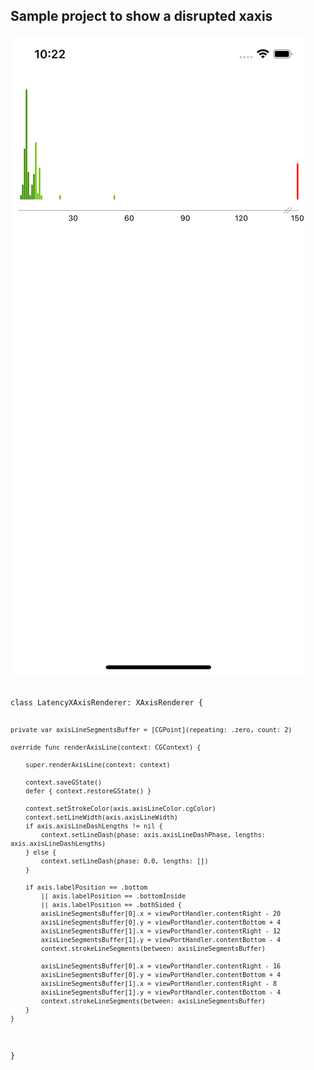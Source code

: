 ## Sample project to show a disrupted xaxis

![ScreenShot](https://github.com/mrommel/DisruptedXAxisChartDemo/raw/main/Screenshots/Chart_with_disrupted_xaxis.png)

<code>
class LatencyXAxisRenderer: XAxisRenderer {

    private var axisLineSegmentsBuffer = [CGPoint](repeating: .zero, count: 2)

    override func renderAxisLine(context: CGContext) {

        super.renderAxisLine(context: context)

        context.saveGState()
        defer { context.restoreGState() }

        context.setStrokeColor(axis.axisLineColor.cgColor)
        context.setLineWidth(axis.axisLineWidth)
        if axis.axisLineDashLengths != nil {
            context.setLineDash(phase: axis.axisLineDashPhase, lengths: axis.axisLineDashLengths)
        } else {
            context.setLineDash(phase: 0.0, lengths: [])
        }

        if axis.labelPosition == .bottom
            || axis.labelPosition == .bottomInside
            || axis.labelPosition == .bothSided {
            axisLineSegmentsBuffer[0].x = viewPortHandler.contentRight - 20
            axisLineSegmentsBuffer[0].y = viewPortHandler.contentBottom + 4
            axisLineSegmentsBuffer[1].x = viewPortHandler.contentRight - 12
            axisLineSegmentsBuffer[1].y = viewPortHandler.contentBottom - 4
            context.strokeLineSegments(between: axisLineSegmentsBuffer)

            axisLineSegmentsBuffer[0].x = viewPortHandler.contentRight - 16
            axisLineSegmentsBuffer[0].y = viewPortHandler.contentBottom + 4
            axisLineSegmentsBuffer[1].x = viewPortHandler.contentRight - 8
            axisLineSegmentsBuffer[1].y = viewPortHandler.contentBottom - 4
            context.strokeLineSegments(between: axisLineSegmentsBuffer)
        }
    }
}
</code>
